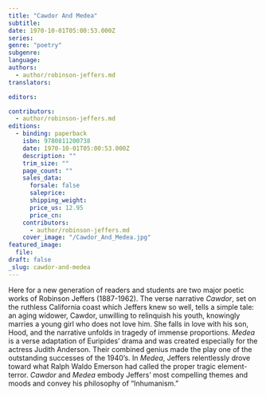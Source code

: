 ```yaml
---
title: "Cawdor And Medea"
subtitle:
date: 1970-10-01T05:00:53.000Z
series:
genre: "poetry"
subgenre:
language:
authors:
  - author/robinson-jeffers.md
translators:

editors:

contributors:
  - author/robinson-jeffers.md
editions:
  - binding: paperback
    isbn: 9780811200738
    date: 1970-10-01T05:00:53.000Z
    description: ""
    trim_size: ""
    page_count: ""
    sales_data:
      forsale: false
      saleprice:
      shipping_weight:
      price_us: 12.95
      price_cn:
    contributors:
      - author/robinson-jeffers.md
    cover_image: "/Cawdor_And_Medea.jpg"
featured_image:
  file:
draft: false
_slug: cawdor-and-medea
---
```


Here for a new generation of readers and students are two major poetic works of Robinson Jeffers (1887-1962). The verse narrative _Cawdor_, set on the ruthless California coast which Jeffers knew so well, tells a simple tale: an aging widower, Cawdor, unwilling to relinquish his youth, knowingly marries a young girl who does not love him. She falls in love with his son, Hood, and the narrative unfolds in tragedy of immense proportions. _Medea_ is a verse adaptation of Euripides’ drama and was created especially for the actress Judith Anderson. Their combined genius made the play one of the outstanding successes of the 1940’s. In _Medea_, Jeffers relentlessly drove toward what Ralph Waldo Emerson had called the proper tragic element-terror. _Cawdor_ and _Medea_ embody Jeffers’ most compelling themes and moods and convey his philosophy of “Inhumanism.”

